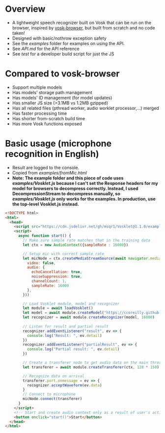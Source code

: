 # Overview
- A lightweight speech recognizer built on Vosk that can be run on the browser, inspired by [vosk-browser](https://github.com/ccoreilly/vosk-browser), but built from scratch and no code taken!
- Designed with basic/nothrow exception safety
- See the *examples* folder for examples on using the API.
- See *API.md* for the API reference
- See *test* for a developer build script for just the JS

# Compared to vosk-browser
- Support multiple models
- Has models' storage path management
- Has models' ID management (for model updates)
- Has smaller JS size (>3.1MB vs 1.2MB gzipped)
- Has all related files (pthread worker, audio worklet processor,...) merged
- Has faster processing time
- Has shorter from-scratch build time
- Has more Vosk functions exposed

# Basic usage (microphone recognition in English)
- Result are logged to the console.
- Copied from *examples/fromMic.html*
- **Note: The example folder and this piece of code uses *examples/Vosklet.js* because I can't set the Response headers for my model for browsers to decompress correctly. Instead, I used DecompressionStream to decompress manually, so *examples/Vosklet.js* only works for the examples. In production, use the top-level Vosklet.js instead.**
```html
<!DOCTYPE html>
<html>
  <head>
    <script src="https://cdn.jsdelivr.net/gh/msqr1/Vosklet@1.1.0/examples/Vosklet.min.js" async defer></script>
    <script>
      async function start() {
        // Make sure sample rate matches that in the training data
        let ctx = new AudioContext({sampleRate : 16000})

        // Setup mic with correct sample rate
        let micNode = ctx.createMediaStreamSource(await navigator.mediaDevices.getUserMedia({
          video: false,
          audio: {
            echoCancellation: true,
            noiseSuppression: true,
            channelCount: 1,
            sampleRate: 16000
          },
        }))

        // Load Vosklet module, model and recognizer
        let module = await loadVosklet()
        let model = await module.createModel("https://ccoreilly.github.io/vosk-browser/models/vosk-model-small-en-us-0.15.tar.gz","model","ID")
        let recognizer = await module.createRecognizer(model, 16000)
    
        // Listen for result and partial result
        recognizer.addEventListener("result", ev => {
          console.log("Result: ", ev.detail)
        })
        recognizer.addEventListener("partialResult", ev => {
          console.log("Partial result: ", ev.detail)
        })

        // Create a transferer node to get audio data on the main thread
        let transferer = await module.createTransferer(ctx, 128 * 150)

        // Recognize data on arrival
        transferer.port.onmessage = ev => {
          recognizer.acceptWaveform(ev.data)
        }
        // Connect to microphone
        micNode.connect(transferer)
      }
    </script>
    <!-- Start and create audio context only as a result of user's action -->
    <button onclick="start()">Start</button>
  </head>
</html>
```

